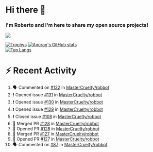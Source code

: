 # Hi there 👋
### I'm Roberto and I'm here to share my open source projects!

<img src="https://komarev.com/ghpvc/?username=mastercruelty&label=Profile views&color=0e75b6"><br>

[![Trophys](https://github-profile-trophy.vercel.app/?username=mastercruelty)](https://github.com/ryo-ma/github-profile-trophy)
[![Anurag's GitHub stats](https://github-readme-stats.vercel.app/api?username=mastercruelty&show_icons=true&theme=tokyonight)](https://github.com/anuraghazra/github-readme-stats)<br>
[![Top Langs](https://github-readme-stats.vercel.app/api/top-langs/?username=mastercruelty&langs_count=10&hide=jupyter%20notebook&exclude_repo=Alarm-project&langs_count=6&layout=compact&theme=tokyonight)](https://github.com/anuraghazra/github-readme-stats)

# :zap: Recent Activity
<!--START_SECTION:activity-->
1. 🗣 Commented on [#132](https://github.com/MasterCruelty/robbot/issues/132) in [MasterCruelty/robbot](https://github.com/MasterCruelty/robbot)
2. ❗️ Opened issue [#131](https://github.com/MasterCruelty/robbot/issues/131) in [MasterCruelty/robbot](https://github.com/MasterCruelty/robbot)
3. ❗️ Opened issue [#130](https://github.com/MasterCruelty/robbot/issues/130) in [MasterCruelty/robbot](https://github.com/MasterCruelty/robbot)
4. ❗️ Opened issue [#129](https://github.com/MasterCruelty/robbot/issues/129) in [MasterCruelty/robbot](https://github.com/MasterCruelty/robbot)
5. ❗️ Closed issue [#108](https://github.com/MasterCruelty/robbot/issues/108) in [MasterCruelty/robbot](https://github.com/MasterCruelty/robbot)
6. 🎉 Merged PR [#128](https://github.com/MasterCruelty/robbot/pull/128) in [MasterCruelty/robbot](https://github.com/MasterCruelty/robbot)
7. 💪 Opened PR [#128](https://github.com/MasterCruelty/robbot/pull/128) in [MasterCruelty/robbot](https://github.com/MasterCruelty/robbot)
8. 🎉 Merged PR [#127](https://github.com/MasterCruelty/robbot/pull/127) in [MasterCruelty/robbot](https://github.com/MasterCruelty/robbot)
9. 💪 Opened PR [#127](https://github.com/MasterCruelty/robbot/pull/127) in [MasterCruelty/robbot](https://github.com/MasterCruelty/robbot)
10. 🗣 Commented on [#87](https://github.com/MasterCruelty/robbot/issues/87) in [MasterCruelty/robbot](https://github.com/MasterCruelty/robbot)
<!--END_SECTION:activity-->
